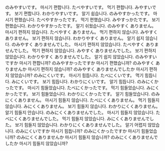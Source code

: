 のみやすいです。	마시기 편합니다.
たべやすいです。	먹기 편합니다.
みやすいです。	보기 편합니다.
わかりやすいです。	알기 쉽습니다.
のみやすかったです。	마시기 편했습니다.
たべやすかったです。	먹기 편했습니다.
みやすっかたです。	보기 편했습니다.
わかりやすかったです。	알기 쉬웠습니다.
のみやすく ありません。	마시기 편하지 않습니다.
たべやすく ありません。	먹기 편하지 않습니다.
みやすく ありません。	보기 편하지 않습니다.
わかりやすく ありません。	알기 쉽지 않습니다.
のみやすく ありませんでした。	마시기 편하지 않았습니다.
たべやすく ありませんでした。	먹기 편하지 않았습니다.
みやすく ありませんでした。	보기 편하지 않았습니다.
わかりやすく ありませんでした。	알기 쉽지 않았습니다.
のみやすい ですか	마시기 편합니까?
のみやすかったですか	마시기 편했습니까?
のみやすく ありませんか	마시기 편하지 않습니까?
のみやすく ありませんでしたか	마시기 편하지 않았습니까?
のみにくいです。	마시기 힘듭니다.
たべにくいです。	먹기 힘듭니다.
みにくいです。	보기 힘듭니다.
わかりにくいです。	알기 힘듭니다.
のみにくかったです。	마시기 힘들었습니다.
たべにくかったです。	먹기 힘들었습니다.
みにくかったです。	보기 힘들었습니다.
わかりにくかったです。	알기 힘들었습니다.
のみにくくありません。	마시기 힘들지 않습니다.
たべにくくありません。	먹기 힘들지 않습니다.
みにくくありません。	보기 힘들지 않습니다.
わかりにくくありません。	알기 힘들지 안습니다.
のみにくくありませんでした。	마시기 힘들지 않았습니다.
たべにくくありませんでした。	먹기 힘들지 않았습니다.
みにくくありませんでした。	보기 힘들지 않았습니다.
わかりにくくありませんでした。	알기 어렵지 않았습니다.
のみにくいですか	마시기 힘듭니까?
のみにくかったですか	마시기 힘들었습니까?
のみにくくありませんか	마시기 힘들지 않습니까?
のみにくくありませんでしたか	마시기 힘들지 않았습니까?
